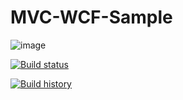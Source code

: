 # MVC-WCF-Sample
 ![image](https://user-images.githubusercontent.com/21302583/68476041-b163c880-024f-11ea-97ad-b7207feaa184.png)
 
[![Build status](https://ci.appveyor.com/api/projects/status/jd75padt1seoaw55?svg=true)](https://ci.appveyor.com/project/Mahadenamuththa/mvc-wcf-sample)

[![Build history](https://buildstats.info/appveyor/chart/Mahadenamuththa/mvc-wcf-sample)](https://ci.appveyor.com/project/Mahadenamuththa/mvc-wcf-sample/history)
